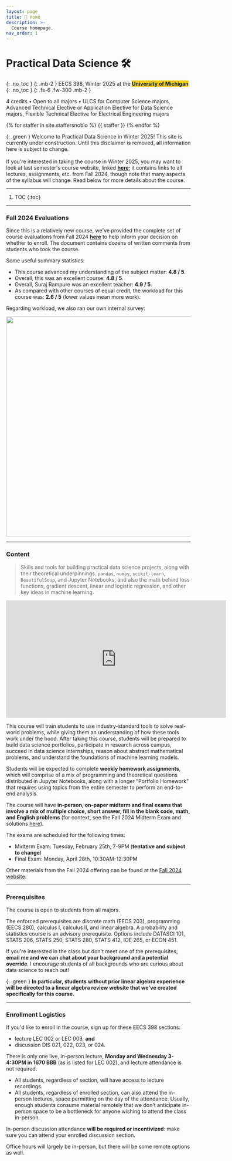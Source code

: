 ```yaml
---
layout: page
title: 🏡 Home
description: >-
  Course homepage.
nav_order: 1
---
```


# Practical Data Science 🛠️
{: .no_toc }
{: .mb-2 }
EECS 398, Winter 2025 at the <b><span style="background-color: #FFCB05; color: #00274C">University of Michigan</span></b>
{: .no_toc }
{: .fs-6 .fw-300 .mb-2 }

4 credits • Open to all majors • ULCS for Computer Science majors, Advanced Technical Elective or Application Elective for Data Science majors, Flexible Technical Elective for Electrical Engineering majors


<!-- <small>
Interested in taking the course next semester? Read [**this page**](next).
</small> -->

<!-- {% assign instructors = site.staffersnobio | where: 'role', 'Instructor' %} -->
{% for staffer in site.staffersnobio %}
{{ staffer }}
{% endfor %}

<!-- [Jump to the current week](#week-16-final-exam){: .btn } -->

{: .green }
Welcome to Practical Data Science in Winter 2025! This site is currently under construction. Until this disclaimer is removed, all information here is subject to change.<br><br>If you're interested in taking the course in Winter 2025, you may want to look at last semester's course website, linked [**here**](https://practicaldsc.org/fa24); it contains links to all lectures, assignments, etc. from Fall 2024, though note that many aspects of the syllabus will change. Read below for more details about the course.

---

1. TOC
{:toc}

---

### Fall 2024 Evaluations

Since this is a relatively new course, we've provided the complete set of course evaluations from Fall 2024 [**here**](../assets/marketing/fa24-evals.pdf) to help inform your decision on whether to enroll. The document contains dozens of written comments from students who took the course. 

Some useful summary statistics:

- This course advanced my understanding of the subject matter: **4.8 / 5**.
- Overall, this was an excellent course: **4.8 / 5**.
- Overall, Suraj Rampure was an excellent teacher: **4.9 / 5**.
- As compared with other courses of equal credit, the workload for this course was: **2.6 / 5** (lower values mean more work).

Regarding workload, we also ran our own internal survey:

<center><img src="../assets/marketing/workload.png" width=600></center>

---

### Content

> Skills and tools for building practical data science projects, along with their theoretical underpinnings. `pandas`, `numpy`, `scikit-learn`, `BeautifulSoup`, and Jupyter Notebooks, and also the math behind loss functions, gradient descent, linear and logistic regression, and other key ideas in machine learning.

<center>

<iframe width="600" height="320" src="https://www.youtube.com/embed/Z75-_YK5_XM?si=ilsVZvq51tBPyHG3" title="YouTube video player" frameborder="0" allow="accelerometer; autoplay; clipboard-write; encrypted-media; gyroscope; picture-in-picture; web-share" referrerpolicy="strict-origin-when-cross-origin" allowfullscreen></iframe>

</center>

This course will train students to use industry-standard tools to solve real-world problems, while giving them an understanding of how these tools work under the hood. After taking this course, students will be prepared to build data science portfolios, participate in research across campus, succeed in data science internships, reason about abstract mathematical problems, and understand the foundations of machine learning models.

Students will be expected to complete **weekly homework assignments**, which will comprise of a mix of programming and theoretical questions distributed in Jupyter Notebooks, along with a longer "Portfolio Homework" that requires using topics from the entire semester to perform an end-to-end analysis.

The course will have **in-person, on-paper midterm and final exams that involve a mix of multiple choice, short answer, fill in the blank code, math, and English problems** (for context, see the Fall 2024 Midterm Exam and solutions [here](https://study.practicaldsc.org/fa24-midterm)).

The exams are scheduled for the following times:
- Midterm Exam: Tuesday, February 25th, 7-9PM (**tentative and subject to change**)
- Final Exam: Monday, April 28th, 10:30AM-12:30PM

Other materials from the Fall 2024 offering can be found at the [Fall 2024 website](https://practicaldsc.org/fa24).

---

### Prerequisites

The course is open to students from all majors.

The enforced prerequisites are discrete math (EECS 203), programming (EECS 280), calculus I, calculus II, and linear algebra. A probability and statistics course is an advisory prerequisite. Options include DATASCI 101, STATS 206, STATS 250, STATS 280, STATS 412, IOE 265, or ECON 451.

If you're interested in the class but don't meet one of the prerequisites, **email me and we can chat about your background and a potential override**. I encourage students of all backgrounds who are curious about data science to reach out!

{: .green }
**In particular, students without prior linear algebra experience will be directed to a linear algebra review website that we've created specifically for this course.**

---

### Enrollment Logistics

If you'd like to enroll in the course, sign up for these EECS 398 sections:
- lecture LEC 002 or LEC 003, **and**
- discussion DIS 021, 022, 023, or 024.

There is only one live, in-person lecture, **Monday and Wednesday 3-4:30PM in 1670 BBB** (as is listed for LEC 002), and lecture attendance is not required.
- All students, regardless of section, will have access to lecture recordings.
- All students, regardless of enrolled section, can also attend the in-person lectures, space permitting on the day of the attendance. Usually, enough students consume material remotely that we don't anticipate in-person space to be a bottleneck for anyone wishing to attend the class in-person.

In-person discussion attendance **will be required or incentivized**: make sure you can attend your enrolled discussion section.

Office hours will largely be in-person, but there will be some remote options as well.

<!-- ---

### Testimonials and Workload

The following quotes are by students who are currently in the course. They were submitted anonymously and have not been edited.

> I couldn't recommend this class enough! I'm a second year CS-LSA student and I'm taking this class as my first ULCS class with EECS 281. Despite not having the strongest foundation in linear algebra coming in, I’ve found the material very accessible with a bit of extra effort. The lectures, led by Suraj, are both engaging and informative; he has a talent in presenting complex ideas in a clear and interesting way that keeps you interested. The homework assignments are particularly cool—they push you to think creatively while applying what you’ve learned in class. The course is manageable with consistent effort, and I’ve found the resources provided by the staff to be helpful for filling in any gaps. If you're interested in diving deeper into data science and machine learning concepts, I’d definitely recommend taking this course.

> As a third year data science major, this has been my favorite course I've taken throughout my time in college. It's the first course that's felt tailored to my major and relevant to the industry. I've loved the combination of learning core Python skills and ML techniques, and have gained a breadth of understanding in just a semester. While the homework can be time-consuming and challenging, it's so worth it to gain a better understanding of class content. Not only that, but the concepts taught have helped me excel while interviewing for data science roles, and even land multiple offers. Also, the course staff are amazing -- they're incredibly intelligent and friendly, I've always had a great experience in office hours. Would highly recommend this course to anyone interested in data science!

> This is one of my favorite classes I've taken at umich. I have enjoyed the content of almost every lecture, and I wish I had taken this class before my past internship because it would've helped a ton. I really appreciate the structure of this course, with weekly homeworks and a good amount of late days, but not enough to fall behind. I actually don't have a single complaint about how this class is run. The professor gives out a grade report after the midterm, so we can see how many points we have in the class so far, what our current grade is, and how many late days we have remaining. I took linear algebra at a community college and learned pretty much nothing, but I still felt as though I could keep up because of the provided linear algebra review. I would recommend this course to anyone!

> As a CS senior, this is one of the best courses I've taken at Michigan! The course is incredibly well organized: each week's homework and discussion worksheet aligns well with the content covered in lecture, staff is very open to feedback, and the workload is very reasonable with consistent effort and doable alongside other difficult courses. Suraj is also such an engaging lecturer, and his notes/presentations are a really great mix of content, interactive demos, and practice problems. I would definitely recommend this course!

> Coming into this class, I hadn't had too much experience with Python and Data Science in general, so I was a bit unsure of how it would go. However, the result was completely unexpected: I now find myself really enjoying the course content not only because it is taught in an engaging way but also because I can see the value in the practical applications that come out of these concepts. Every week, even if I was unsure about a certain topic, I knew I could either come to office hours and get the help I needed, or reinforce those concepts through the homework problems, which really helped me build confidence in my understanding of the material. Most importantly, the course can really help you realize an interest for this content that you may have never known to have, as it did with me: I now am pursuing future courses like Machine Learning because the content in this class was taught so well and gave me a good foundation for future ULCS classes. Overall, the course is meant to challenge you, but it is quite rewarding in the end, and it is an enjoyable experience!

> I think this course should be required for any DS (or frankly even CS major). There's a lot to learn in the class. Although we spend a rather brief amount of time covering some of the topics, this class gives a great idea of lot's of things out there. It may be called practical data science, but the second half goes more into depth for a decent mathematical understanding of basic, but crucial, ML components. There's lot's of skills you pick up through it (SQL, Pandas, Latex, Numpy, SciKit Learn, Plotly, Regex, etc.). I also believe that the course is what you make of it. Suraj, and the staff, put in a lot of time to  gather resources to you can dwell deeper into areas of interest. 
> 
> My main cons of the course are that it's not were related to depth, regarding some APIs such as Pandas. If you're more into lower level programming (computer architecture, systems, DSA in C/C++), then this may not be the course for you. Although if you want a chill class which teaches you a thing or two, I'd say check it out. Bare through the initial few weeks and the content get's pretty sweet! Believe me, I went through it myself.
> 
> Make sure you know your linear algebra if you really want to appreciate the content in the second half of the course!
> 
> I think the ideal time to take the course is right after 203 and 280, probably alongside 281. Not only are you locking yourself into some internship experience (especially in today's ML heavy workforce) but also get to branch into some other areas.

While official evaluations for Fall 2024 aren't yet available, we administered an anonymous survey at the end of Fall 2024 that asked students about the course's workload. The results are shown below.
 -->
